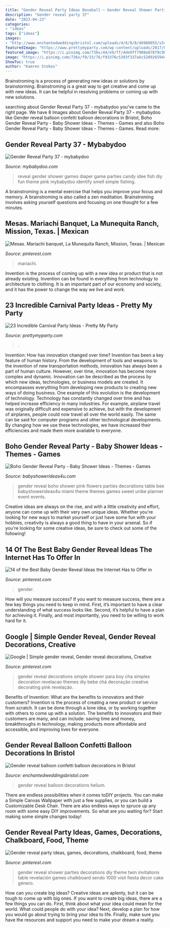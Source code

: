 ```yaml
---
title: "Gender Reveal Party Ideas Baseball ~ Gender Reveal Shower Parties Decorations Diy Theme Twin Invitations Table Revelación Games Chalkboard Sendo 1000 Visit Fiesta Decor Cake Género"
description: "Gender reveal party 37"
date: "2023-04-23"
categories:
- "ideas"
tags: ["ideas"]
images:
- "http://www.enchantedweddingsbristol.com/uploads/4/6/9/8/46980855/s542440728562510073_p646_i3_w640.jpeg"
featuredImage: "https://www.prettymyparty.com/wp-content/uploads/2017/08/Carnival-Party-Table.jpg"
featured_image: "https://i.pinimg.com/736x/4d/e9/ff/4de9ff7908e07879c98702993f37a2a6.jpg"
image: "https://i.pinimg.com/736x/f9/33/76/f93376c5393f337abc520926594c42a7.jpg"
ShowToc: true
author: "Kamren Stokes"
---
```



Brainstroming is a process of generating new ideas or solutions by brainstorming. Brainstroming is a great way to get creative and come up with new ideas. It can be helpful in resolving problems or coming up with new solutions.

	

		
searching about Gender Reveal Party 37 - mybabydoo you've came to the right page. We have 8 Images about Gender Reveal Party 37 - mybabydoo like Gender reveal balloon confetti balloon decorations in Bristol, Boho Gender Reveal Party - Baby Shower Ideas - Themes - Games and also Boho Gender Reveal Party - Baby Shower Ideas - Themes - Games. Read more:
		
    
## Gender Reveal Party 37 - Mybabydoo

<img loading=lazy src="https://i0.wp.com/mybabydoo.com/wp-content/uploads/2017/05/Gender-reveal-party-37.jpg?fit=2448%2C3264&amp;ssl=1" onerror="this.onerror=null;this.src='https://tse4.mm.bing.net/th?id=OIP.wSEFkEhOmmD-3Fgymsw82AHaJ4&amp;pid=15.1';" alt="Gender Reveal Party 37 - mybabydoo">

_Source: mybabydoo.com_

>reveal gender shower games diaper game parties candy idee fish diy fun theme pink mybabydoo identify smell simple fishing. 

	

A brainstroming is a mental exercise that helps you improve your focus and memory. A brainstroming is also called a zen meditation. Brainstroming involves asking yourself questions and focusing on one thought for a few minutes.

    
## Mesas. Mariachi Banquet, La Munequita Ranch, Mission, Texas. | Mexican

<img loading=lazy src="https://i.pinimg.com/736x/35/68/89/3568892aa7a62805069fc09d90c07408.jpg" onerror="this.onerror=null;this.src='https://tse2.mm.bing.net/th?id=OIP.l4csLTqEad3b7osUfkYayQHaJ4&amp;pid=15.1';" alt="Mesas. Mariachi banquet, La Munequita Ranch, Mission, Texas. | Mexican">

_Source: pinterest.com_

>mariachi. 

	

Invention is the process of coming up with a new idea or product that is not already existing. Invention can be found in everything from technology to architecture to clothing. It is an important part of our economy and society, and it has the power to change the way we live and work.

    
## 23 Incredible Carnival Party Ideas - Pretty My Party

<img loading=lazy src="https://www.prettymyparty.com/wp-content/uploads/2017/08/Carnival-Party-Table.jpg" onerror="this.onerror=null;this.src='https://tse4.mm.bing.net/th?id=OIP.oobAT2dDkZx-_ypLtuhKHQHaKY&amp;pid=15.1';" alt="23 Incredible Carnival Party Ideas - Pretty My Party">

_Source: prettymyparty.com_

>. 

	

Invention: How has innovation changed over time?
Invention has been a key feature of human history. From the development of tools and weapons to the invention of new transportation methods, innovation has always been a part of human culture. However, over time, innovation has become more complex and dynamic. Innovation can be described as the process by which new ideas, technologies, or business models are created. It encompasses everything from developing new products to creating new ways of doing business.
One example of this evolution is the development of technology. Technology has constantly changed over time and has helped increase efficiency in many industries. For example, airplane travel was originally difficult and expensive to achieve, but with the development of airplanes, people could now travel all over the world easily. The same can be said for computer programs and other technological developments. By changing how we use these technologies, we have increased their efficiencies and made them more available to everyone.

    
## Boho Gender Reveal Party - Baby Shower Ideas - Themes - Games

<img loading=lazy src="http://www.babyshowerideas4u.com/wp-content/uploads/2018/03/boho-gender-reveal-party-blue-pink-flowers.jpg" onerror="this.onerror=null;this.src='https://tse3.mm.bing.net/th?id=OIP.WX2A9tq1DJanurw0SCo0-wHaJ4&amp;pid=15.1';" alt="Boho Gender Reveal Party - Baby Shower Ideas - Themes - Games">

_Source: babyshowerideas4u.com_

>gender reveal boho shower pink flowers parties decorations table bee babyshowerideas4u miami theme themes games sweet unike planner event events. 

	

Creative ideas are always on the rise, and with a little creativity and effort, anyone can come up with their very own unique ideas. Whether you're looking for new ways to market yourself or just have some fun with your hobbies, creativity is always a good thing to have in your arsenal. So if you're looking for some creative ideas, be sure to check out some of the following!

    
## 14 Of The Best Baby Gender Reveal Ideas The Internet Has To Offer In

<img loading=lazy src="https://i.pinimg.com/736x/4d/e9/ff/4de9ff7908e07879c98702993f37a2a6.jpg" onerror="this.onerror=null;this.src='https://tse3.mm.bing.net/th?id=OIP.hx4lGE6JzyyZbjXvDIECpAHaLG&amp;pid=15.1';" alt="14 of the Best Baby Gender Reveal Ideas the Internet Has to Offer in">

_Source: pinterest.com_

>gender. 

	

How will you measure success?
If you want to measure success, there are a few key things you need to keep in mind. First, it’s important to have a clear understanding of what success looks like. Second, it’s helpful to have a plan for achieving it. Finally, and most importantly, you need to be willing to work hard for it.

    
## Google | Simple Gender Reveal, Gender Reveal Decorations, Creative

<img loading=lazy src="https://i.pinimg.com/736x/f9/33/76/f93376c5393f337abc520926594c42a7.jpg" onerror="this.onerror=null;this.src='https://tse2.mm.bing.net/th?id=OIP.sANqiG6V1ADAd_sSd7ymHQHaNK&amp;pid=15.1';" alt="Google | Simple gender reveal, Gender reveal decorations, Creative">

_Source: pinterest.com_

>gender reveal decorations simple shower para boy cha simples decoration revelacao themes diy bebe chá decoração creative decorating pink revelação. 

	

Benefits of Invention: What are the benefits to innovators and their customers?
Invention is the process of creating a new product or service from scratch. It can be done through a lone idea, or by working together with others to come up with a solution. The benefits to innovators and their customers are many, and can include: saving time and money, breakthroughs in technology, making products more affordable and accessible, and improving lives for everyone.

    
## Gender Reveal Balloon Confetti Balloon Decorations In Bristol

<img loading=lazy src="http://www.enchantedweddingsbristol.com/uploads/4/6/9/8/46980855/s542440728562510073_p646_i3_w640.jpeg" onerror="this.onerror=null;this.src='https://tse2.mm.bing.net/th?id=OIP.HrIarBmx2Z_UQZ9eWbGewQHaO3&amp;pid=15.1';" alt="Gender reveal balloon confetti balloon decorations in Bristol">

_Source: enchantedweddingsbristol.com_

>gender reveal balloon decorations helium. 

	

There are endless possibilities when it comes toDIY projects. You can make a Simple Canvas Wallpaper with just a few supplies, or you can build a Customizable Desk Chair. There are also endless ways to spruce up any room with some easy DIY improvements. So what are you waiting for? Start making some simple changes today!

    
## Gender Reveal Party Ideas, Games, Decorations, Chalkboard, Food, Theme

<img loading=lazy src="https://i.pinimg.com/736x/fa/65/1f/fa651f74c8053dd0176ec0cbc9368445.jpg" onerror="this.onerror=null;this.src='https://tse4.mm.bing.net/th?id=OIP.fHbNkb_UxeBxJTXgfptAlgHaJ3&amp;pid=15.1';" alt="Gender reveal party ideas, games, decorations, chalkboard, food, theme">

_Source: pinterest.com_

>gender reveal shower parties decorations diy theme twin invitations table revelación games chalkboard sendo 1000 visit fiesta decor cake género. 

	

How can you create big ideas?
Creative ideas are aplenty, but it can be tough to come up with big ones. If you want to create big ideas, there are a few things you can do. First, think about what your idea could mean for the world. What could people do with your idea? Next, develop a plan for how you would go about trying to bring your idea to life. Finally, make sure you have the resources and support you need to make your dream a reality.

